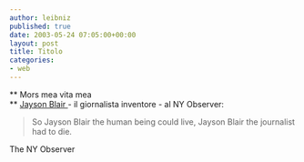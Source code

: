 ```yaml
---
author: leibniz
published: true
date: 2003-05-24 07:05:00+00:00
layout: post
title: Titolo
categories:
- web
---
```


   **   Mors mea vita mea   
**  [   Jayson Blair ](http://www2.observer.com/observer/pages/frontpage5.asp)- il giornalista inventore - al NY Observer: 

>  
> 
> So Jayson Blair the human being could live, Jayson Blair the journalist had to die.

  The NY Observer
